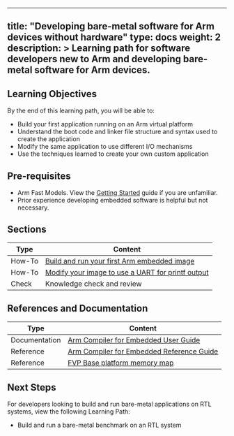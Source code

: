 
---
title: "Developing bare-metal software for Arm devices without hardware" 
type: docs
weight: 2
description: >
    Learning path for software developers new to Arm and developing bare-metal software for Arm devices. 
---

## Learning Objectives 

By the end of this learning path, you will be able to:

* Build your first application running on an Arm virtual platform
* Understand the boot code and linker file structure and syntax used to create the application
* Modify the same application to use different I/O mechanisms
* Use the techniques learned to create your own custom application


## Pre-requisites
 
* Arm Fast Models. View the [Getting Started](/models/getting_started) guide if you are unfamiliar.
* Prior experience developing embedded software is helpful but not necessary.

## Sections

|          Type | Content                       |
| ---           | ---                                 |
| How-To        | [Build and run your first Arm embedded image](/pre-silicon/bm-software/build-bm)       |
| How-To        | [Modify your image to use a UART for printf output](/pre-silicon/bm-software/retarget) |
| Check         | Knowledge check and review                        |


## References and Documentation

| Type          | Content             |
| ---           | ---                 |
| Documentation | [Arm Compiler for Embedded User Guide](https://developer.arm.com/documentation/100748/0618/?lang=en)      |
| Reference     | [Arm Compiler for Embedded Reference Guide](https://developer.arm.com/documentation/101754/0618/?lang=en) |
| Reference     | [FVP Base platform memory map](https://developer.arm.com/documentation/100964/1118/Base-Platform/Base---memory/Base-Platform-memory-map)       |

## Next Steps

For developers looking to build and run bare-metal applications on RTL systems, view the following Learning Path:

* Build and run a bare-metal benchmark on an RTL system



